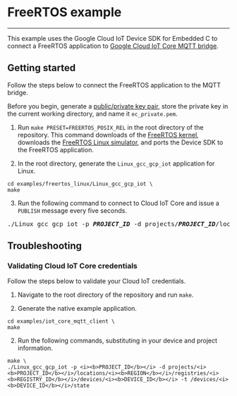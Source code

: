 # FreeRTOS example
___

This example uses the Google Cloud IoT Device SDK for Embedded C to connect a FreeRTOS application to [Google Cloud IoT Core MQTT bridge](https://cloud.google.com/iot/docs/how-tos/mqtt-bridge#iot-core-mqtt-auth-run-cpp).

## Getting started

Follow the steps below to connect the FreeRTOS application to the MQTT bridge.

Before you begin, generate a [public/private key pair](https://cloud.google.com/iot/docs/how-tos/credentials/keys), store the private key in the current working directory, and name it `ec_private.pem`. 

1. Run `make PRESET=FREERTOS_POSIX_REL` in the root directory of the repository. This command downloads of the [FreeRTOS kernel](https://www.freertos.org/index.html), downloads the [FreeRTOS Linux simulator](https://www.freertos.org/FreeRTOS-simulator-for-Linux.html), and ports the Device SDK to the FreeRTOS application.

2. In the root directory, generate the `Linux_gcc_gcp_iot` application for Linux.

```
cd examples/freertos_linux/Linux_gcc_gcp_iot \
make
```

3. Run the following command to connect to Cloud IoT Core and issue a `PUBLISH` message every five seconds.

<pre>
./Linux_gcc_gcp_iot -p <i><b>PROJECT_ID</b></i> -d projects/<i><b>PROJECT_ID</b></i>/locations/<i><b>REGION</b></i>/registries/<i><b>REGISTRY_ID</b></i>/devices/<i><b>DEVICE_ID</b></i> -t /devices/<i><b>DEVICE_ID</b></i>/state
</pre>

## Troubleshooting

### Validating Cloud IoT Core credentials

Follow the steps below to validate your Cloud IoT credentials.

1. Navigate to the root directory of the repository and run `make`.

2. Generate the native example application.

```
cd examples/iot_core_mqtt_client \
make
```

2. Run the following commands, substituting in your device and project information.

```
make \
./Linux_gcc_gcp_iot -p <i><b>PROJECT_ID</b></i> -d projects/<i><b>PROJECT_ID</b></i>/locations/<i><b>REGION</b></i>/registries/<i><b>REGISTRY_ID</b></i>/devices/<i><b>DEVICE_ID</b></i> -t /devices/<i><b>DEVICE_ID</b></i>/state
```
